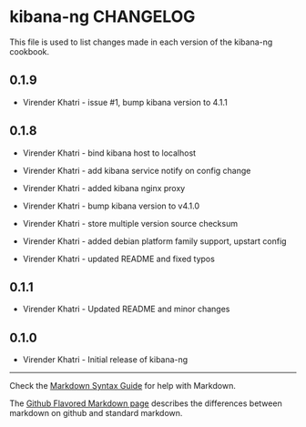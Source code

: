 kibana-ng CHANGELOG
===================

This file is used to list changes made in each version of the kibana-ng cookbook.

0.1.9
-----

- Virender Khatri - issue #1, bump kibana version to 4.1.1

0.1.8
-----

- Virender Khatri - bind kibana host to localhost

- Virender Khatri - add kibana service notify on config change

- Virender Khatri - added kibana nginx proxy

- Virender Khatri - bump kibana version to v4.1.0

- Virender Khatri - store multiple version source checksum

- Virender Khatri - added debian platform family support, upstart config

- Virender Khatri - updated README and fixed typos

0.1.1
-----

- Virender Khatri - Updated README and minor changes

0.1.0
-----

- Virender Khatri - Initial release of kibana-ng

- - -
Check the [Markdown Syntax Guide](http://daringfireball.net/projects/markdown/syntax) for help with Markdown.

The [Github Flavored Markdown page](http://github.github.com/github-flavored-markdown/) describes the differences between markdown on github and standard markdown.
